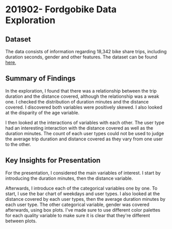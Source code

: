 # 201902- Fordgobike Data Exploration

## Dataset

The data consists of information regarding 18,342 bike share trips, 
including duration seconds, gender and other features. The dataset can be found [here](https://video.udacity-data.com/topher/2020/October/5f91cf38_201902-fordgobike-tripdata/201902-fordgobike-tripdata.csv),


## Summary of Findings

In the exploration, I found that there was a relationship between the trip duration
and the distance covered, although the relationship was a weak one.  I checked the 
distribution of duration minutes and the distance covered. I discovered both variables
were positively skewed. I also looked at the disparity of the age variable. 

I then looked at the interactions of variables with each other. The user type had an 
interesting interaction with the distance covered as well as the duration minutes. 
The count of each user types could not be used to judge the average trip duration and
distance covered as they vary from one user to the other.

## Key Insights for Presentation

For the presentation, I considered the main variables of interest. I start by introducing the
duration minutes, then the distance variable.

Afterwards, I introduce each of the categorical variables one by one. To start,
I use the bar chart of weekdays and user types. I also looked at the distance covered 
by each user types, then the average duration minutes by each user type. The other
categorical variable, gender was covered afterwards, using box plots. I've made
sure to use different color palettes for each quality variable to make sure it
is clear that they're different between plots.
